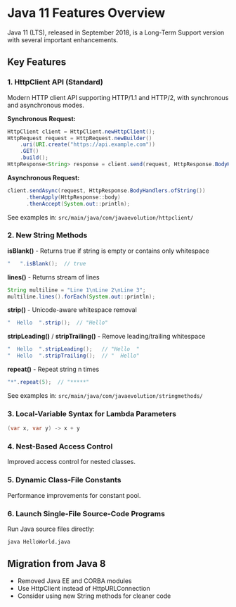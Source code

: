 # Java 11 Features Overview

Java 11 (LTS), released in September 2018, is a Long-Term Support version with several important enhancements.

## Key Features

### 1. HttpClient API (Standard)

Modern HTTP client API supporting HTTP/1.1 and HTTP/2, with synchronous and asynchronous modes.

**Synchronous Request:**
```java
HttpClient client = HttpClient.newHttpClient();
HttpRequest request = HttpRequest.newBuilder()
    .uri(URI.create("https://api.example.com"))
    .GET()
    .build();
HttpResponse<String> response = client.send(request, HttpResponse.BodyHandlers.ofString());
```

**Asynchronous Request:**
```java
client.sendAsync(request, HttpResponse.BodyHandlers.ofString())
      .thenApply(HttpResponse::body)
      .thenAccept(System.out::println);
```

See examples in: `src/main/java/com/javaevolution/httpclient/`

### 2. New String Methods

**isBlank()** - Returns true if string is empty or contains only whitespace
```java
"   ".isBlank();  // true
```

**lines()** - Returns stream of lines
```java
String multiline = "Line 1\nLine 2\nLine 3";
multiline.lines().forEach(System.out::println);
```

**strip()** - Unicode-aware whitespace removal
```java
"  Hello  ".strip();  // "Hello"
```

**stripLeading()** / **stripTrailing()** - Remove leading/trailing whitespace
```java
"  Hello  ".stripLeading();   // "Hello  "
"  Hello  ".stripTrailing();  // "  Hello"
```

**repeat()** - Repeat string n times
```java
"*".repeat(5);  // "*****"
```

See examples in: `src/main/java/com/javaevolution/stringmethods/`

### 3. Local-Variable Syntax for Lambda Parameters

```java
(var x, var y) -> x + y
```

### 4. Nest-Based Access Control

Improved access control for nested classes.

### 5. Dynamic Class-File Constants

Performance improvements for constant pool.

### 6. Launch Single-File Source-Code Programs

Run Java source files directly:
```bash
java HelloWorld.java
```

## Migration from Java 8

- Removed Java EE and CORBA modules
- Use HttpClient instead of HttpURLConnection
- Consider using new String methods for cleaner code
